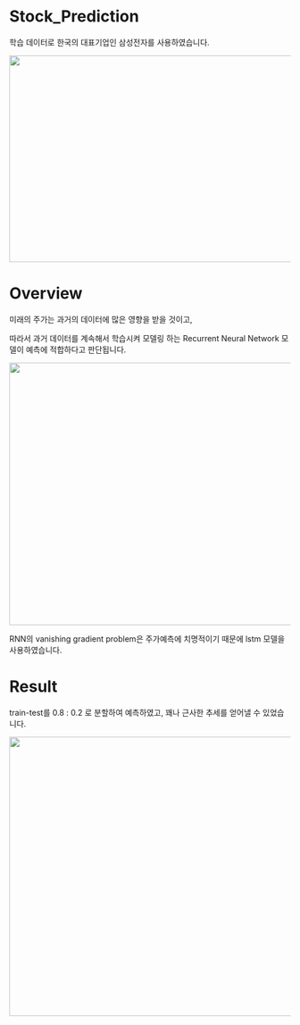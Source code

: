 # Stock_Prediction

학습 데이터로 한국의 대표기업인 삼성전자를 사용하였습니다.

<img src="https://user-images.githubusercontent.com/50981989/89871074-c6f88b00-dbf1-11ea-855c-a6d2e7b41975.PNG"  width="700" height="370">

# Overview

미래의 주가는 과거의 데이터에 많은 영향을 받을 것이고,

따라서 과거 데이터를 계속해서 학습시켜 모델링 하는 Recurrent Neural Network 모델이 예측에 적합하다고 판단됩니다.

<img src="https://user-images.githubusercontent.com/50981989/89870391-bbf12b00-dbf0-11ea-8783-b926b186efd1.png"  width="600" height="470">

RNN의 vanishing gradient problem은 주가예측에 치명적이기 때문에 lstm 모델을 사용하였습니다.


# Result

train-test를 0.8 : 0.2 로 분할하여 예측하였고, 꽤나 근사한 추세를 얻어낼 수 있었습니다.

<img src="https://user-images.githubusercontent.com/50981989/89871913-2905c000-dbf3-11ea-88fc-7a45bba170b5.PNG"  width="900" height="500">
